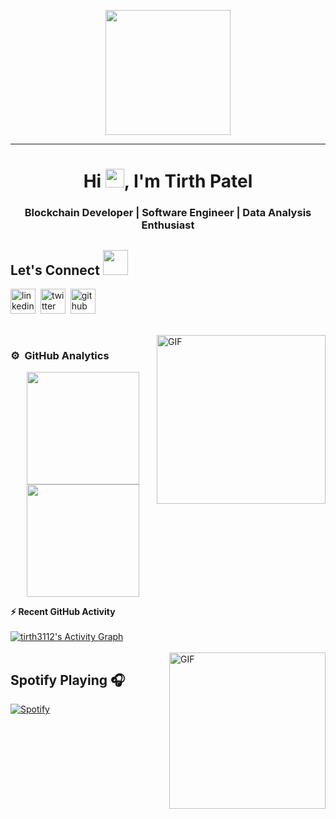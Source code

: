 <p align="center">
  <img src="https://github.com/thompsonemerson/thompsonemerson/raw/master/cover-thompson.png" height="200"/>
</p>
<hr>
<h1 align="center">Hi <img src="https://media.giphy.com/media/hvRJCLFzcasrR4ia7z/giphy.gif" width="30px">, I'm Tirth Patel</h1>

<h3 align="center">Blockchain Developer | Software Engineer | Data Analysis Enthusiast</h3>

</p>

## Let's Connect <img src="https://github.com/sourabmaity/sourabmaity/blob/main/assets/logo/socials.png" width=40 height=40 /> 

[<img src='https://github.com/sourabmaity/sourabmaity/blob/main/assets/logo/iconfinder_social_media_isometric_14-linkedin_3529657.png' alt='linkedin' height='40'>](https://www.linkedin.com/in/tirth-patel31/)&nbsp;  [<img src='https://github.com/sourabmaity/sourabmaity/blob/main/assets/logo/iconfinder_social_media_isometric_6-twitter_3529664.png' alt='twitter' height='40'>](https://twitter.com/tirth_311299)&nbsp;  [<img src='https://github.com/sourabmaity/sourabmaity/blob/main/assets/logo/iconfinder__github_1156638.png' target="_blank" alt='github' height='40'>](https://tirth3112.github.io/)&nbsp;  

 <br/>

<img align="right" height="270px" alt="GIF" src="https://media4.giphy.com/media/8yQady2pFVfGJSnde7/giphy.gif?cid=ecf05e470zb487mx40aru53qfmi2l34959fcmq0oitxq8oud&rid=giphy.gif&ct=g" />




### ⚙️ &nbsp;GitHub Analytics

<p align="center">
<a href="https://github.com/tirth3112">
  <img height="180em" src="https://github-readme-stats-eight-theta.vercel.app/api?username=tirth3112&show_icons=true&theme=algolia&include_all_commits=true&count_private=true"/>
  <img height="180em" src="https://github-readme-stats-eight-theta.vercel.app/api/top-langs/?username=tirth3112&layout=compact&langs_count=8&theme=algolia"/>
</a>
</p>

  <summary><b>⚡ Recent GitHub Activity</b></summary>
  <br/>
   <a href="https://github.com/tirth3112"><img alt="tirth3112's Activity Graph" src="https://activity-graph.herokuapp.com/graph?username=tirth3112&custom_title=tirth3112's%20Contribution%20Graph&theme=react-dark" /></a>
  <br/>


<br/>

<img align="right" alt="GIF" height="250px" src="https://media.giphy.com/media/J5B1Y8QZnzXXbLQIBu/giphy.gif" />

## Spotify Playing 🎧



[![Spotify](https://novatorem2-alpha.vercel.app/api/spotify)](https://open.spotify.com/user/31dxwgwg7335fdmj2456af2imhty)




